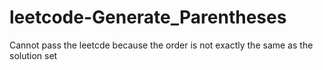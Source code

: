 # leetcode-Generate_Parentheses
Cannot pass the leetcde because the order is not exactly the same as the solution set
